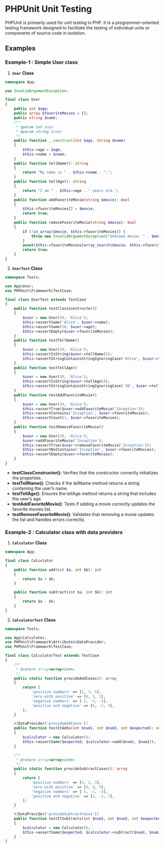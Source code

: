 # PHPUnit Unit Testing

PHPUnit is primarily used for unit testing in PHP. It is a programmer-oriented testing framework designed to facilitate the testing of individual units or components of source code in isolation.

## Examples

### Example-1 : Simple User class

1. **`User` Class**

```php
namespace App;

use InvalidArgumentException;

final class User
{
    public int $age;
    public array $favoriteMovies = [];
    public string $name;
    /**
     * @param int $age
     * @param string $name
     */
    public function __construct(int $age, string $name)
    {
        $this->age = $age;
        $this->name = $name;
    }
    public function tellName(): string
    {
        return "My name is " . $this->name . ".";
    }
    public function tellAge(): string
    {
        return "I am " . $this->age . " years old.";
    }
    public function addFavoriteMovie(string $movie): bool
    {
        $this->favoriteMovies[] = $movie;
        return true;
    }
    public function removeFavoriteMovie(string $movie): bool
    {
        if (!in_array($movie, $this->favoriteMovies)) {
            throw new InvalidArgumentException("Unknown movie: " . $movie);
        }
        unset($this->favoriteMovies[array_search($movie, $this->favoriteMovies)]);
        return true;
    }
}
```


2. **`UserTest` Class**

```php
namespace Tests;

use App\User;
use PHPUnit\Framework\TestCase;

final class UserTest extends TestCase
{
    public function testClassConstructor()
    {
        $user = new User(30, 'Alice');
        $this->assertSame('Alice', $user->name);
        $this->assertSame(30, $user->age);
        $this->assertEmpty($user->favoriteMovies);
    }
    public function testTellName()
    {
        $user = new User(30, 'Alice');
        $this->assertIsString($user->tellName());
        $this->assertStringContainsStringIgnoringCase('Alice', $user->tellName());
    }
    public function testTellAge()
    {
        $user = new User(30, 'Alice');
        $this->assertIsString($user->tellAge());
        $this->assertStringContainsStringIgnoringCase('30', $user->tellAge());
    }
    public function testAddFavoriteMovie()
    {
        $user = new User(30, 'Alice');
        $this->assertTrue($user->addFavoriteMovie('Inception'));
        $this->assertContains('Inception', $user->favoriteMovies);
        $this->assertCount(1, $user->favoriteMovies);
    }
    public function testRemoveFavoriteMovie()
    {
        $user = new User(30, 'Alice');
        $user->addFavoriteMovie('Inception');
        $this->assertTrue($user->removeFavoriteMovie('Inception'));
        $this->assertNotContains('Inception', $user->favoriteMovies);
        $this->assertEmpty($user->favoriteMovies);
    }
}
```

- **testClassConstructor()**: Verifies that the constructor correctly initializes the properties.
- **testTellName()**: Checks if the tellName method returns a string containing the user’s name.
- **testTellAge()**: Ensures the tellAge method returns a string that includes the user’s age.
- **testAddFavoriteMovie()**: Tests if adding a movie correctly updates the favorite movies list.
- **testRemoveFavoriteMovie()**: Validates that removing a movie updates the list and handles errors correctly.

### Example-2 : Calculator class with data providers

1. **`Calculator` Class**

```php
namespace App;

final class Calculator
{
    public function add(int $a, int $b): int
    {
        return $a + $b;
    }

    public function subtract(int $a, int $b): int
    {
        return $a - $b;
    }
}

```

2. **`CalculatorTest` Class**

```php
namespace Tests;

use App\Calculator;
use PHPUnit\Framework\Attributes\DataProvider;
use PHPUnit\Framework\TestCase;

final class CalculatorTest extends TestCase
{
    /**
     * @return array<array<int>>
     */
    public static function provideAddCases(): array
    {
        return [
            'positive numbers' => [2, 3, 5],
            'zero with positive' => [0, 5, 5],
            'negative numbers' => [-2, -3, -5],
            'positive and negative' => [5, -2, 3],
        ];
    }

    #[DataProvider('provideAddCases')]
    public function testItAdds(int $num1, int $num2, int $expected): void
    {
        $calculator = new Calculator();
        $this->assertSame($expected, $calculator->add($num1, $num2));
    }

    /**
     * @return array<array<int>>
     */
    public static function provideSubtractCases(): array
    {
        return [
            'positive numbers' => [5, 2, 3],
            'zero with positive' => [5, 0, 5],
            'negative numbers' => [-5, -2, -3],
            'positive and negative' => [2, -5, 7],
        ];
    }

    #[DataProvider('provideSubtractCases')]
    public function testItSubtracts(int $num1, int $num2, int $expected): void
    {
        $calculator = new Calculator();
        $this->assertSame($expected, $calculator->subtract($num1, $num2));
    }
}
```


